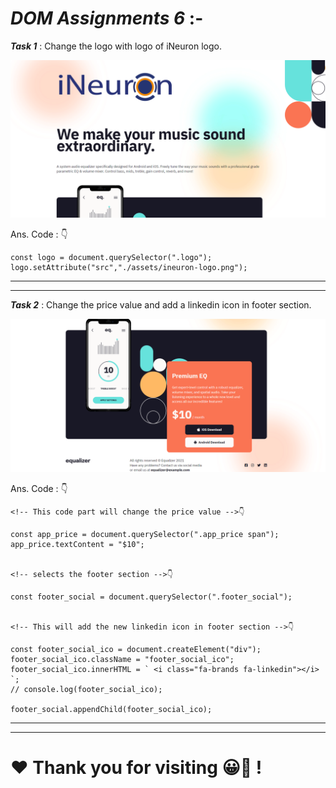 # ***DOM Assignments 6*** :-

***Task 1*** : Change the logo with logo of iNeuron logo.

![output](./Output/DOM%20P3%20SS-1.png)

Ans. Code : 👇

```
const logo = document.querySelector(".logo");
logo.setAttribute("src","./assets/ineuron-logo.png");
```
___
___
***Task 2*** : Change the price value and add a linkedin icon in footer section.

![output](./Output/DOM%20P3%20SS-2.png)

Ans. Code : 👇

```
<!-- This code part will change the price value -->👇

const app_price = document.querySelector(".app_price span");
app_price.textContent = "$10";


<!-- selects the footer section -->👇

const footer_social = document.querySelector(".footer_social");


<!-- This will add the new linkedin icon in footer section -->👇

const footer_social_ico = document.createElement("div");
footer_social_ico.className = "footer_social_ico";
footer_social_ico.innerHTML = ` <i class="fa-brands fa-linkedin"></i> `;
// console.log(footer_social_ico);

footer_social.appendChild(footer_social_ico);
```
---
---
# **❤️ Thank you for visiting 😀🫡 !**